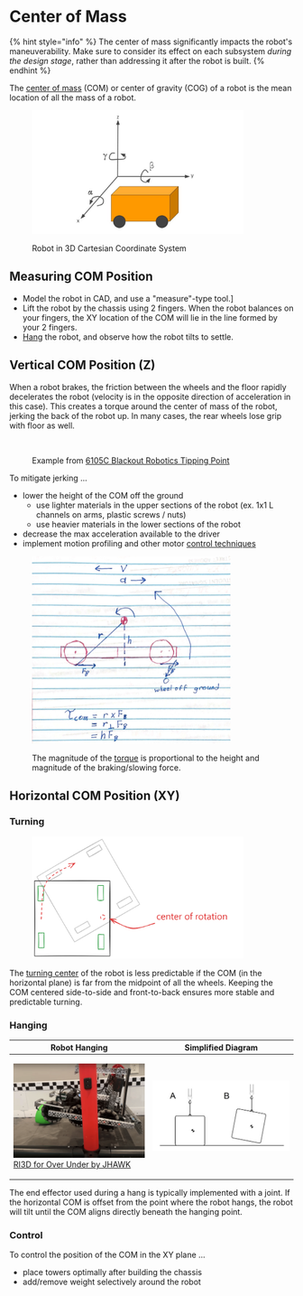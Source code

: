 # Center of Mass

{% hint style="info" %}
The center of mass significantly impacts the robot's maneuverability. Make sure to consider its effect on each subsystem _during the design stage_, rather than addressing it after the robot is built.
{% endhint %}

The [center of mass](https://en.wikipedia.org/wiki/Center\_of\_mass) (COM) or center of gravity (COG) of a robot is the mean location of all the mass of a robot.

<figure><img src="../../.gitbook/assets/image (312).png" alt="" width="375"><figcaption><p>Robot in 3D Cartesian Coordinate System</p></figcaption></figure>

## Measuring COM Position

* Model the robot in CAD, and use a "measure"-type tool.]
* Lift the robot by the chassis using 2 fingers. When the robot balances on your fingers, the XY location of the COM will lie in the line formed by your 2 fingers.&#x20;
* [Hang](center-of-mass.md#hanging) the robot, and observe how the robot tilts to settle.

## Vertical COM Position (Z)

When a robot brakes, the friction between the wheels and the floor rapidly decelerates the robot (velocity is in the opposite direction of acceleration in this case). This creates a torque around the center of mass of the robot, jerking the back of the robot up. In many cases, the rear wheels lose grip with floor as well.

<figure><img src="../../.gitbook/assets/robot_jump_v7.gif" alt=""><figcaption><p>Example from <a href="https://youtu.be/AgGbRVwO2mA?si=g-fssw963Eb_-3xF&#x26;t=40">6105C Blackout Robotics Tipping Point</a></p></figcaption></figure>

To mitigate jerking ...

* lower the height of the COM off the ground
  * use lighter materials in the upper sections of the robot (ex. 1x1 L channels on arms, plastic screws / nuts)
  * use heavier materials in the lower sections of the robot
* decrease the max acceleration available to the driver
* implement motion profiling and other motor [control techniques](../../software/control-algorithms/)

<figure><img src="../../.gitbook/assets/com drawing v2.png" alt="" width="352"><figcaption><p>The magnitude of the <a href="torque.md">torque</a> is proportional to the height and magnitude of the braking/slowing force.</p></figcaption></figure>

## Horizontal COM Position (XY)

### Turning

<figure><img src="../../.gitbook/assets/image (314).png" alt="" width="375"><figcaption></figcaption></figure>

The [turning center](../../software/odometry.md#tracking-theory-aka-odometry) of the robot is less predictable if the COM (in the horizontal plane) is far from the midpoint of all the wheels. Keeping the COM centered side-to-side and front-to-back ensures more stable and predictable turning.

### Hanging

| Robot Hanging                                                                                                                                                                       | Simplified Diagram                                                            |
| ----------------------------------------------------------------------------------------------------------------------------------------------------------------------------------- | ----------------------------------------------------------------------------- |
| <p><img src="../../.gitbook/assets/image (311).png" alt="" data-size="original"><br><a href="https://youtu.be/IVRtz8LhicI?si=SgqCc8fkVBB924wO">RI3D for Over Under by JHAWK</a></p> | <img src="../../.gitbook/assets/image (310).png" alt="" data-size="original"> |

The end effector used during a hang is typically implemented with a joint. If the horizontal COM is offset from the point where the robot hangs, the robot will tilt until the COM aligns directly beneath the hanging point.

### Control

To control the position of the COM in the XY plane ...

* place towers optimally after building the chassis
* add/remove weight selectively around the robot
